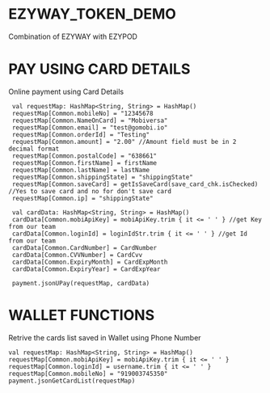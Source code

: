 # EZYWAY_TOKEN_DEMO
Combination of EZYWAY with EZYPOD

# PAY USING CARD DETAILS

Online payment using Card Details

     val requestMap: HashMap<String, String> = HashMap()
     requestMap[Common.mobileNo] = "12345678
     requestMap[Common.NameOnCard] = "Mobiversa"
     requestMap[Common.email] = "test@gomobi.io"
     requestMap[Common.orderId] = "Testing"
     requestMap[Common.amount] = "2.00" //Amount field must be in 2 decimal format
     requestMap[Common.postalCode] = "638661"
     requestMap[Common.firstName] = firstName
     requestMap[Common.lastName] = lastName
     requestMap[Common.shippingState] = "shippingState"
     requestMap[Common.saveCard] = getIsSaveCard(save_card_chk.isChecked) //Yes to save card and no for don't save card
     requestMap[Common.ip] = "shippingState"

     val cardData: HashMap<String, String> = HashMap()
     cardData[Common.mobiApiKey] = mobiApiKey.trim { it <= ' ' } //get Key from our team
     cardData[Common.loginId] = loginIdStr.trim { it <= ' ' } //get Id from our team
     cardData[Common.CardNumber] = CardNumber
     cardData[Common.CVVNumber] = CardCvv
     cardData[Common.ExpiryMonth] = CardExpMonth
     cardData[Common.ExpiryYear] = CardExpYear

     payment.jsonUPay(requestMap, cardData)
     
 # WALLET FUNCTIONS

Retrive the cards list saved in Wallet using Phone Number

    val requestMap: HashMap<String, String> = HashMap()
    requestMap[Common.mobiApiKey] = mobiApiKey.trim { it <= ' ' }
    requestMap[Common.loginId] = username.trim { it <= ' ' }
    requestMap[Common.mobileNo] = "919003745350"
    payment.jsonGetCardList(requestMap)
    
